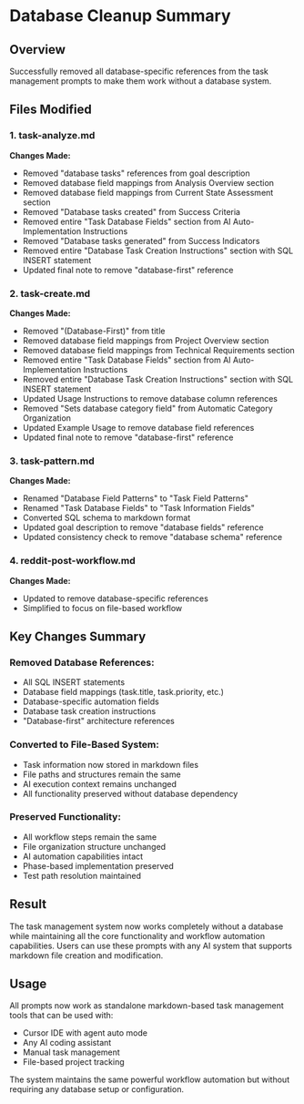# Database Cleanup Summary

## Overview
Successfully removed all database-specific references from the task management prompts to make them work without a database system.

## Files Modified

### 1. task-analyze.md
**Changes Made:**
- Removed "database tasks" references from goal description
- Removed database field mappings from Analysis Overview section
- Removed database field mappings from Current State Assessment section
- Removed "Database tasks created" from Success Criteria
- Removed entire "Task Database Fields" section from AI Auto-Implementation Instructions
- Removed "Database tasks generated" from Success Indicators
- Removed entire "Database Task Creation Instructions" section with SQL INSERT statement
- Updated final note to remove "database-first" reference

### 2. task-create.md
**Changes Made:**
- Removed "(Database-First)" from title
- Removed database field mappings from Project Overview section
- Removed database field mappings from Technical Requirements section
- Removed entire "Task Database Fields" section from AI Auto-Implementation Instructions
- Removed entire "Database Task Creation Instructions" section with SQL INSERT statement
- Updated Usage Instructions to remove database column references
- Removed "Sets database category field" from Automatic Category Organization
- Updated Example Usage to remove database field references
- Updated final note to remove "database-first" reference

### 3. task-pattern.md
**Changes Made:**
- Renamed "Database Field Patterns" to "Task Field Patterns"
- Renamed "Task Database Fields" to "Task Information Fields"
- Converted SQL schema to markdown format
- Updated goal description to remove "database fields" reference
- Updated consistency check to remove "database schema" reference

### 4. reddit-post-workflow.md
**Changes Made:**
- Updated to remove database-specific references
- Simplified to focus on file-based workflow

## Key Changes Summary

### Removed Database References:
- All SQL INSERT statements
- Database field mappings (task.title, task.priority, etc.)
- Database-specific automation fields
- Database task creation instructions
- "Database-first" architecture references

### Converted to File-Based System:
- Task information now stored in markdown files
- File paths and structures remain the same
- AI execution context remains unchanged
- All functionality preserved without database dependency

### Preserved Functionality:
- All workflow steps remain the same
- File organization structure unchanged
- AI automation capabilities intact
- Phase-based implementation preserved
- Test path resolution maintained

## Result
The task management system now works completely without a database while maintaining all the core functionality and workflow automation capabilities. Users can use these prompts with any AI system that supports markdown file creation and modification.

## Usage
All prompts now work as standalone markdown-based task management tools that can be used with:
- Cursor IDE with agent auto mode
- Any AI coding assistant
- Manual task management
- File-based project tracking

The system maintains the same powerful workflow automation but without requiring any database setup or configuration. 